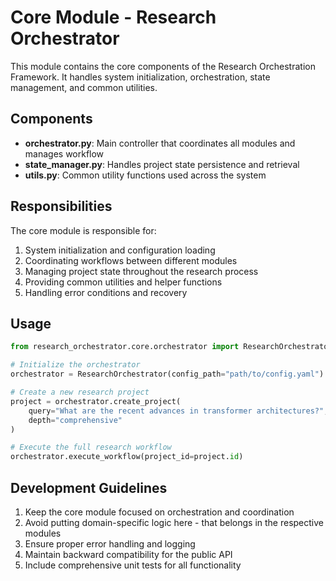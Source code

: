 # Core Module - Research Orchestrator

This module contains the core components of the Research Orchestration Framework. It handles system initialization, orchestration, state management, and common utilities.

## Components

- **orchestrator.py**: Main controller that coordinates all modules and manages workflow
- **state_manager.py**: Handles project state persistence and retrieval
- **utils.py**: Common utility functions used across the system

## Responsibilities

The core module is responsible for:

1. System initialization and configuration loading
2. Coordinating workflows between different modules
3. Managing project state throughout the research process
4. Providing common utilities and helper functions
5. Handling error conditions and recovery

## Usage

```python
from research_orchestrator.core.orchestrator import ResearchOrchestrator

# Initialize the orchestrator
orchestrator = ResearchOrchestrator(config_path="path/to/config.yaml")

# Create a new research project
project = orchestrator.create_project(
    query="What are the recent advances in transformer architectures?",
    depth="comprehensive"
)

# Execute the full research workflow
orchestrator.execute_workflow(project_id=project.id)
```

## Development Guidelines

1. Keep the core module focused on orchestration and coordination
2. Avoid putting domain-specific logic here - that belongs in the respective modules
3. Ensure proper error handling and logging
4. Maintain backward compatibility for the public API
5. Include comprehensive unit tests for all functionality